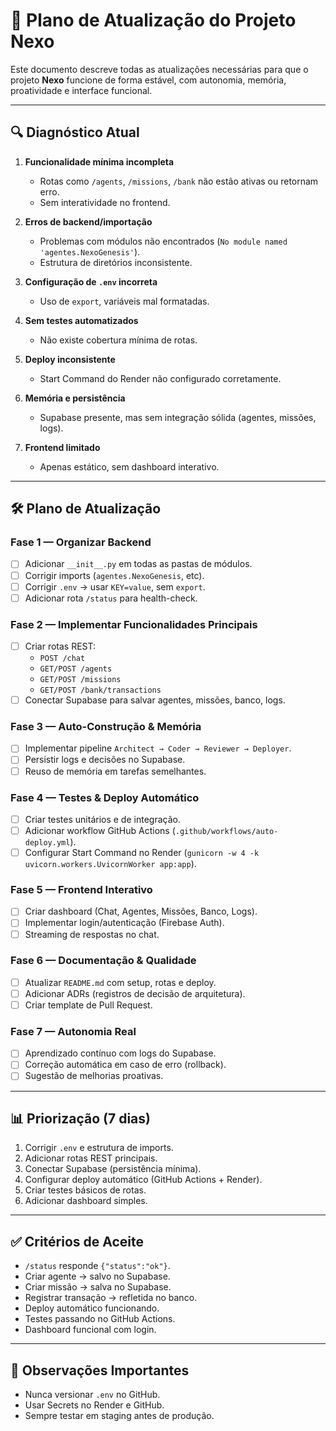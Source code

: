 # 📘 Plano de Atualização do Projeto Nexo

Este documento descreve todas as atualizações necessárias para que o projeto **Nexo** funcione de forma estável, com autonomia, memória, proatividade e interface funcional.

---

## 🔍 Diagnóstico Atual

1. **Funcionalidade mínima incompleta**
   - Rotas como `/agents`, `/missions`, `/bank` não estão ativas ou retornam erro.
   - Sem interatividade no frontend.

2. **Erros de backend/importação**
   - Problemas com módulos não encontrados (`No module named 'agentes.NexoGenesis'`).
   - Estrutura de diretórios inconsistente.

3. **Configuração de `.env` incorreta**
   - Uso de `export`, variáveis mal formatadas.

4. **Sem testes automatizados**
   - Não existe cobertura mínima de rotas.

5. **Deploy inconsistente**
   - Start Command do Render não configurado corretamente.

6. **Memória e persistência**
   - Supabase presente, mas sem integração sólida (agentes, missões, logs).

7. **Frontend limitado**
   - Apenas estático, sem dashboard interativo.

---

## 🛠 Plano de Atualização

### Fase 1 — Organizar Backend
- [ ] Adicionar `__init__.py` em todas as pastas de módulos.
- [ ] Corrigir imports (`agentes.NexoGenesis`, etc).
- [ ] Corrigir `.env` → usar `KEY=value`, sem `export`.
- [ ] Adicionar rota `/status` para health-check.

### Fase 2 — Implementar Funcionalidades Principais
- [ ] Criar rotas REST:
  - `POST /chat`
  - `GET/POST /agents`
  - `GET/POST /missions`
  - `GET/POST /bank/transactions`
- [ ] Conectar Supabase para salvar agentes, missões, banco, logs.

### Fase 3 — Auto-Construção & Memória
- [ ] Implementar pipeline `Architect → Coder → Reviewer → Deployer`.
- [ ] Persistir logs e decisões no Supabase.
- [ ] Reuso de memória em tarefas semelhantes.

### Fase 4 — Testes & Deploy Automático
- [ ] Criar testes unitários e de integração.
- [ ] Adicionar workflow GitHub Actions (`.github/workflows/auto-deploy.yml`).
- [ ] Configurar Start Command no Render (`gunicorn -w 4 -k uvicorn.workers.UvicornWorker app:app`).

### Fase 5 — Frontend Interativo
- [ ] Criar dashboard (Chat, Agentes, Missões, Banco, Logs).
- [ ] Implementar login/autenticação (Firebase Auth).
- [ ] Streaming de respostas no chat.

### Fase 6 — Documentação & Qualidade
- [ ] Atualizar `README.md` com setup, rotas e deploy.
- [ ] Adicionar ADRs (registros de decisão de arquitetura).
- [ ] Criar template de Pull Request.

### Fase 7 — Autonomia Real
- [ ] Aprendizado contínuo com logs do Supabase.
- [ ] Correção automática em caso de erro (rollback).
- [ ] Sugestão de melhorias proativas.

---

## 📊 Priorização (7 dias)
1. Corrigir `.env` e estrutura de imports.
2. Adicionar rotas REST principais.
3. Conectar Supabase (persistência mínima).
4. Configurar deploy automático (GitHub Actions + Render).
5. Criar testes básicos de rotas.
6. Adicionar dashboard simples.

---

## ✅ Critérios de Aceite
- `/status` responde `{"status":"ok"}`.
- Criar agente → salvo no Supabase.
- Criar missão → salva no Supabase.
- Registrar transação → refletida no banco.
- Deploy automático funcionando.
- Testes passando no GitHub Actions.
- Dashboard funcional com login.

---

## 🔐 Observações Importantes
- Nunca versionar `.env` no GitHub.
- Usar Secrets no Render e GitHub.
- Sempre testar em staging antes de produção.
